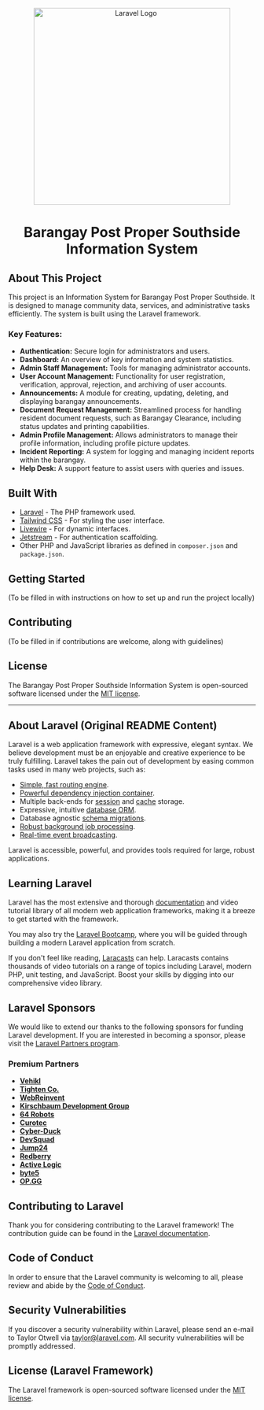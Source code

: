<p align="center"><a href="https://laravel.com" target="_blank"><img src="https://raw.githubusercontent.com/laravel/art/master/logo-lockup/5%20SVG/2%20CMYK/1%20Full%20Color/laravel-logolockup-cmyk-red.svg" width="400" alt="Laravel Logo"></a></p>

<p align="center">
  <h1 align="center">Barangay Post Proper Southside Information System</h1>
</p>

## About This Project

This project is an Information System for Barangay Post Proper Southside. It is designed to manage community data, services, and administrative tasks efficiently. The system is built using the Laravel framework.

### Key Features:

*   **Authentication:** Secure login for administrators and users.
*   **Dashboard:** An overview of key information and system statistics.
*   **Admin Staff Management:** Tools for managing administrator accounts.
*   **User Account Management:** Functionality for user registration, verification, approval, rejection, and archiving of user accounts.
*   **Announcements:** A module for creating, updating, deleting, and displaying barangay announcements.
*   **Document Request Management:** Streamlined process for handling resident document requests, such as Barangay Clearance, including status updates and printing capabilities.
*   **Admin Profile Management:** Allows administrators to manage their profile information, including profile picture updates.
*   **Incident Reporting:** A system for logging and managing incident reports within the barangay.
*   **Help Desk:** A support feature to assist users with queries and issues.

## Built With

*   [Laravel](https://laravel.com/) - The PHP framework used.
*   [Tailwind CSS](https://tailwindcss.com/) - For styling the user interface.
*   [Livewire](https://laravel-livewire.com/) - For dynamic interfaces.
*   [Jetstream](https://jetstream.laravel.com/) - For authentication scaffolding.
*   Other PHP and JavaScript libraries as defined in `composer.json` and `package.json`.


## Getting Started

(To be filled in with instructions on how to set up and run the project locally)

## Contributing

(To be filled in if contributions are welcome, along with guidelines)

## License

The Barangay Post Proper Southside Information System is open-sourced software licensed under the [MIT license](https://opensource.org/licenses/MIT).

---

## About Laravel (Original README Content)

Laravel is a web application framework with expressive, elegant syntax. We believe development must be an enjoyable and creative experience to be truly fulfilling. Laravel takes the pain out of development by easing common tasks used in many web projects, such as:

- [Simple, fast routing engine](https://laravel.com/docs/routing).
- [Powerful dependency injection container](https://laravel.com/docs/container).
- Multiple back-ends for [session](https://laravel.com/docs/session) and [cache](https://laravel.com/docs/cache) storage.
- Expressive, intuitive [database ORM](https://laravel.com/docs/eloquent).
- Database agnostic [schema migrations](https://laravel.com/docs/migrations).
- [Robust background job processing](https://laravel.com/docs/queues).
- [Real-time event broadcasting](https://laravel.com/docs/broadcasting).

Laravel is accessible, powerful, and provides tools required for large, robust applications.

## Learning Laravel

Laravel has the most extensive and thorough [documentation](https://laravel.com/docs) and video tutorial library of all modern web application frameworks, making it a breeze to get started with the framework.

You may also try the [Laravel Bootcamp](https://bootcamp.laravel.com), where you will be guided through building a modern Laravel application from scratch.

If you don't feel like reading, [Laracasts](https://laracasts.com) can help. Laracasts contains thousands of video tutorials on a range of topics including Laravel, modern PHP, unit testing, and JavaScript. Boost your skills by digging into our comprehensive video library.

## Laravel Sponsors

We would like to extend our thanks to the following sponsors for funding Laravel development. If you are interested in becoming a sponsor, please visit the [Laravel Partners program](https://partners.laravel.com).

### Premium Partners

- **[Vehikl](https://vehikl.com/)**
- **[Tighten Co.](https://tighten.co)**
- **[WebReinvent](https://webreinvent.com/)**
- **[Kirschbaum Development Group](https://kirschbaumdevelopment.com)**
- **[64 Robots](https://64robots.com)**
- **[Curotec](https://www.curotec.com/services/technologies/laravel/)**
- **[Cyber-Duck](https://cyber-duck.co.uk)**
- **[DevSquad](https://devsquad.com/hire-laravel-developers)**
- **[Jump24](https://jump24.co.uk)**
- **[Redberry](https://redberry.international/laravel/)**
- **[Active Logic](https://activelogic.com)**
- **[byte5](https://byte5.de)**
- **[OP.GG](https://op.gg)**

## Contributing to Laravel

Thank you for considering contributing to the Laravel framework! The contribution guide can be found in the [Laravel documentation](https://laravel.com/docs/contributions).

## Code of Conduct

In order to ensure that the Laravel community is welcoming to all, please review and abide by the [Code of Conduct](https://laravel.com/docs/contributions#code-of-conduct).

## Security Vulnerabilities

If you discover a security vulnerability within Laravel, please send an e-mail to Taylor Otwell via [taylor@laravel.com](mailto:taylor@laravel.com). All security vulnerabilities will be promptly addressed.

## License (Laravel Framework)

The Laravel framework is open-sourced software licensed under the [MIT license](https://opensource.org/licenses/MIT).
